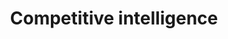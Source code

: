 ---
title: Competitive intelligence
longTitle: 'Competitive intelligence'
tags:
- gccommon
use:
- "[[Business intelligence]]"
---